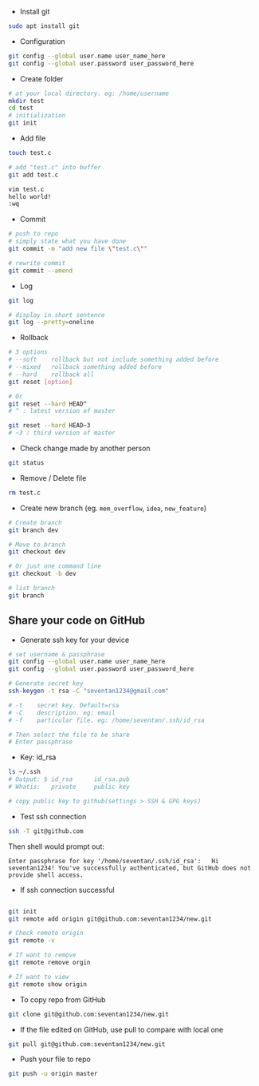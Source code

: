 * Install git

```bash
sudo apt install git
```

* Configuration

```bash
git config --global user.name user_name_here
git config --global user.password user_password_here
```

* Create folder

```bash 
# at your local directory. eg: /home/username
mkdir test
cd test
# initialization
git init
```

* Add file

```bash
touch test.c

# add "test.c" into buffer
git add test.c

vim test.c
hello world!
:wq
```

* Commit

```bash
# push to repo
# simply state what you have done
git commit -m "add new file \"test.c\""

# rewrite commit
git commit --amend
```

* Log

```bash
git log

# display in short sentence
git log --pretty=oneline
```

* Rollback

```bash
# 3 options
# --soft	rollback but not include something added before
# --mixed	rollback something added before
# --hard	rollback all
git reset [option]

# Or
git reset --hard HEAD^
# ^ : latest version of master

git reset --hard HEAD~3
# ~3 : third version of master
```

* Check change made by another person

```bash
git status
```

* Remove  / Delete file

```bash
rm test.c
```

* Create new branch (eg. `mem_overflow`, `idea`, `new_feature`)

```bash
# Create branch
git branch dev

# Move to branch
git checkout dev

# Or just one command line
git checkout -b dev

# list branch
git branch
```

## Share your code on GitHub

* Generate ssh key for your device

```bash
# set username & passphrase
git config --global user.name user_name_here
git config --global user.password user_password_here

# Generate secret key
ssh-keygen -t rsa -C "seventan1234@gmail.com"

# -t	secret key. Default=rsa
# -C	description. eg: email
# -f 	particular file. eg: /home/seventan/.ssh/id_rsa

# Then select the file to be share
# Enter passphrase
```

* Key: id_rsa

```bash
ls ~/.ssh
# Output: $ id_rsa	 	id_rsa.pub
# Whatis: 	private		public key

# copy public key to github(settings > SSH & GPG keys)
```

* Test ssh connection

```bash 
ssh -T git@github.com
```

Then shell would prompt out:

`Enter passphrase for key '/home/seventan/.ssh/id_rsa':  
Hi seventan1234! You've successfully authenticated, but GitHub does not provide shell access.
 `

* If ssh connection successful

```bash

git init
git remote add origin git@github.com:seventan1234/new.git

# Check remote origin
git remote -v

# If want to remove
git remote remove orgin

# If want to view
git remote show origin
```

* To copy repo from GitHub

```bash
git clone git@github.com:seventan1234/new.git
```



* If the file edited on GitHub, use pull to compare with local one

```bash
git pull git@github.com:seventan1234/new.git
```



* Push your file to repo

```bash
git push -u origin master
```



